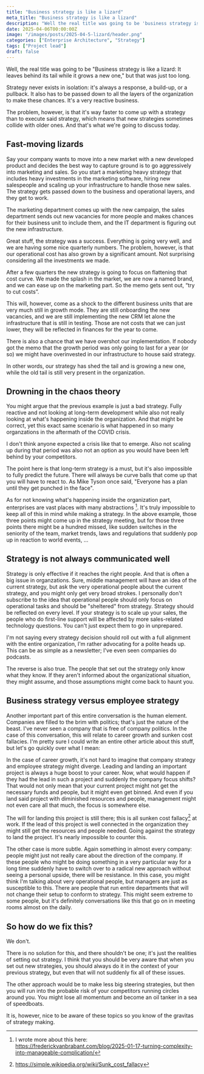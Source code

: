 ```yaml
---
title: "Business strategy is like a lizard"
meta_title: "Business strategy is like a lizard"
description: "Well the real title was going to be 'business strategy is like a lizard, it leaves behind it's tail while it grows a new one' but that was just too long."
date: 2025-04-06T00:00:00Z
image: "/images/posts/2025-04-5-lizard/header.png"
categories: ["Enterprise Architecture", "Strategy"]
tags: ["Project lead"]
draft: false
---
```


Well, the real title was going to be "Business strategy is like a lizard: It leaves behind its tail while it grows a new one," but that was just too long.

Strategy never exists in isolation: it's always a response, a build-up, or a pullback. It also has to be passed down to all the layers of the organization to make these chances. It's a very reactive business.

The problem, however, is that it's way faster to come up with a strategy than to execute said strategy, which means that new strategies sometimes collide with older ones. And that's what we're going to discuss today.

## Fast-moving lizards

Say your company wants to move into a new market with a new developed product and decides the best way to capture ground is to go aggressively into marketing and sales. So you start a marketing heavy strategy that includes heavy investments in the marketing software, hiring new salespeople and scaling up your infrastructure to handle those new sales. The strategy gets passed down to the business and operational layers, and they get to work.

The marketing department comes up with the new campaign, the sales department sends out new vacancies for more people and makes chances for their business unit to include them, and the IT department is figuring out the new infrastructure. 

Great stuff, the strategy was a success. Everything is going very well, and we are having some nice quarterly numbers. The problem, however, is that our operational cost has also grown by a significant amount. Not surprising considering all the investments we made.

After a few quarters the new strategy is going to focus on flattening that cost curve. We made the splash in the market, we are now a named brand, and we can ease up on the marketing part. So the memo gets sent out, “try to cut costs”.

This will, however, come as a shock to the different business units that are very much still in growth mode. They are still onboarding the new vacancies, and we are still implementing the new CRM let alone the infrastructure that is still in testing. Those are not costs that we can just lower, they will be reflected in finances for the year to come.

There is also a chance that we have overshot our implementation. If nobody got the memo that the growth period was only going to last for a year (or so) we might have overinvested in our infrastructure to house said strategy. 

In other words, our strategy has shed the tail and is growing a new one, while the old tail is still very present in the organization.

## Drowning in the chaos theory

You might argue that the previous example is just a bad strategy. Fully reactive and not looking at long-term development while also not really looking at what's happening inside the organization. And that might be correct, yet this exact same scenario is what happened in so many organzations in the aftermath of the COVID crisis. 

I don't think anyone expected a crisis like that to emerge. Also not scaling up during that period was also not an option as you would have been left behind by your competitors.

The point here is that long-term strategy is a must, but it's also impossible to fully predict the future. There will always be curve balls that come up that you will have to react to. As Mike Tyson once said, "Everyone has a plan until they get punched in the face".

As for not knowing what's happening inside the organization part, enterprises are vast places with many abstractions [^1]. It's truly impossible to keep all of this in mind while making a strategy. In the above example, those three points might come up in the strategy meeting, but for those three points there might be a hundred missed, like sudden switches in the seniority of the team, market trends, laws and regulations that suddenly pop up in reaction to world events, ...

## Strategy is not always communicated well

Strategy is only effective if it reaches the right people. And that is often a big issue in organzations. Sure, middle management will have an idea of the current strategy, but ask the very operational people about the current strategy, and you might only get very broad strokes. I personally don't subscribe to the idea that operational people should only focus on operational tasks and should be "sheltered" from strategy. Strategy should be reflected on every level. If your strategy is to scale up your sales, the people who do first-line support will be affected by more sales-related technology questions. You can't just expect them to go in unprepared.

I'm not saying every strategy decision should roll out with a full alignment with the entire organization, I'm rather advocating for a polite heads up. This can be as simple as a newsletter; I've even seen companies do podcasts.

The reverse is also true. The people that set out the strategy only know what they know. If they aren't informed about the organizational situation, they might assume, and those assumptions might come back to haunt you.

## Business strategy versus employee strategy

Another important part of this entire conversation is the human element. Companies are filled to the brim with politics; that's just the nature of the beast. I've never seen a company that is free of company politics. In the case of this conversation, this will relate to career growth and sunken cost fallacies. I'm pretty sure I could write an entire other article about this stuff, but let's go quickly over what I mean:

In the case of career growth, it's not hard to imagine that company strategy and employee strategy might diverge. Leading and landing an important project is always a huge boost to your career. Now, what would happen if they had the lead in such a project and suddenly the company focus shifts? That would not only mean that your current project might not get the necessary funds and people, but it might even get binned. And even if you land said project with diminished resources and people, management might not even care all that much, the focus is somewhere else.

The will for landing this project is still there; this is all sunken cost fallacy[^2] at work. If the lead of this project is well connected in the organization they might still get the resources and people needed. Going against the strategy to land the project. It's nearly impossible to counter this.

The other case is more subtle. Again something in almost every company: people might just not really care about the direction of the company. If these people who might be doing something in a very particular way for a long time suddenly have to switch over to a radical new approach without seeing a personal upside, there will be resistance. In this case, you might think I'm talking about very operational people, but managers are just as susceptible to this. There are people that run entire departments that will not change their setup to conform to strategy. This might seem extreme to some people, but it's definitely conversations like this that go on in meeting rooms almost on the daily.

## So how do we fix this?

We don't. 

There is no solution for this, and there shouldn't be one; it's just the realities of setting out strategy. I think that you should be very aware that when you set out new strategies, you should always do it in the context of your previous strategy, but even that will not suddenly fix all of these issues.

The other approach would be to make less big steering strategies, but then you will run into the probable risk of your competitors running circles around you. You might lose all momentum and become an oil tanker in a sea of speedboats.

It is, however, nice to be aware of these topics so you know of the gravitas of strategy making.

[^1]: I wrote more about this here: https://frederickvanbrabant.com/blog/2025-01-17-turning-complexity-into-manageable-complication/

[^2]: https://simple.wikipedia.org/wiki/Sunk_cost_fallacy
